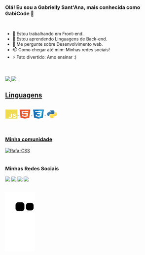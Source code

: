 ### Olá! Eu sou a Gabrielly Sant'Ana, mais conhecida como GabiCode 👋
<br>

- 🔭 Estou trabalhando em Front-end.
- 🌱 Estou aprendendo Linguagens de Back-end.
- 💬 Me pergunte sobre Desenvolvimento web.
- 📫 Como chegar até mim: Minhas redes sociais!
- ⚡ Fato divertido: Amo ensinar :)
<br><br><br>
<div>
  <a href="https://github.com/GabiiSantana">
  <img height="180em" src="https://github-readme-stats.vercel.app/api?username=GabiiSantana&show_icons=true&theme=dracula&include_all_commits=true&count_private=true"/>
  <img height="180em" src="https://github-readme-stats.vercel.app/api/top-langs/?username=GabiiSantana&layout=compact&langs_count=16&theme=dracula"/>
    
<br>

## Linguagens
<div style="display: inline_block"><br>
  <img align="center" alt="Rafa-Js" height="30" width="40" src="https://raw.githubusercontent.com/devicons/devicon/master/icons/javascript/javascript-plain.svg">
  <img align="center" alt="Rafa-HTML" height="30" width="40" src="https://raw.githubusercontent.com/devicons/devicon/master/icons/html5/html5-original.svg">
  <img align="center" alt="Rafa-CSS" height="30" width="40" src="https://raw.githubusercontent.com/devicons/devicon/master/icons/css3/css3-original.svg">
  <img align="center" alt="Rafa-Python" height="30" width="40" src="https://raw.githubusercontent.com/devicons/devicon/master/icons/python/python-original.svg">
</div>
<br><br>
    
### Minha comunidade
<a href="https://discord.gg/gabicode">
  <img align="center" alt="Rafa-CSS" height="40" width="150" src="https://img.shields.io/badge/Discord-7289DA?style=for-the-badge&logo=discord&logoColor=white">
</a>



<br>
<br>

### Minhas Redes Sociais
<div> 
  <a href="https://www.youtube.com/channel/UCQ-dBcavpZ1Wj2OZdo9JU1w" target="_blank"><img src="https://img.shields.io/badge/YouTube-FF0000?style=for-the-badge&logo=youtube&logoColor=white" target="_blank"></a>
  <a href="https://www.instagram.com/gabii.code/" target="_blank"><img src="https://img.shields.io/badge/-Instagram-%23E4405F?style=for-the-badge&logo=instagram&logoColor=white" target="_blank"></a>
 	<a href="https://www.twitch.tv/gabiicode" target="_blank"><img src="https://img.shields.io/badge/Twitch-9146FF?style=for-the-badge&logo=twitch&logoColor=white" target="_blank"></a>
  <a href="https://www.linkedin.com/in/gabrielly-sant-ana-60a9a6227/" target="_blank"><img src="https://img.shields.io/badge/-LinkedIn-%230077B5?style=for-the-badge&logo=linkedin&logoColor=white" target="_blank"></a> 
<br>
<br>
  
![Snake animation](https://github.com/rafaballerini/rafaballerini/blob/output/github-contribution-grid-snake.svg)
 
</div>
